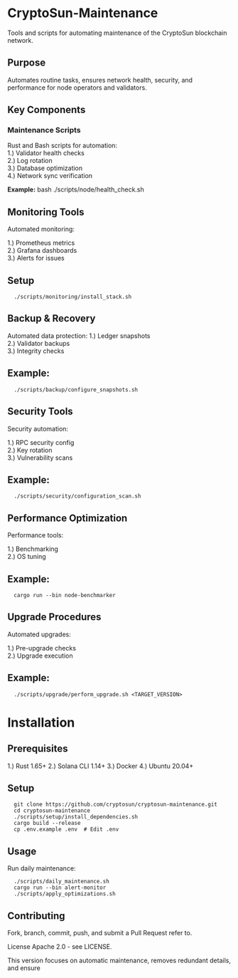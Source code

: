 # CryptoSun-Maintenance

Tools and scripts for automating maintenance of the CryptoSun blockchain network.

## Purpose

Automates routine tasks, ensures network health, security, and performance for node operators and validators.

## Key Components

### Maintenance Scripts
Rust and Bash scripts for automation: <br>
1.) Validator health checks <br>
2.) Log rotation <br>
3.) Database optimization <br>
4.) Network sync verification 

**Example:**
bash
./scripts/node/health_check.sh

## Monitoring Tools
Automated monitoring:

1.) Prometheus metrics <br>
2.) Grafana dashboards <br>
3.) Alerts for issues 

## Setup

      ./scripts/monitoring/install_stack.sh
      
## Backup & Recovery

Automated data protection:
1.) Ledger snapshots <br>
2.) Validator backups <br>
3.) Integrity checks

## Example:

      ./scripts/backup/configure_snapshots.sh

## Security Tools
Security automation:

1.) RPC security config <br>
2.) Key rotation <br>
3.) Vulnerability scans

## Example:

      ./scripts/security/configuration_scan.sh

## Performance Optimization
Performance tools:

1.) Benchmarking <br>
2.) OS tuning

## Example:

      cargo run --bin node-benchmarker

## Upgrade Procedures
Automated upgrades:

1.) Pre-upgrade checks <br>
2.) Upgrade execution

## Example:

      ./scripts/upgrade/perform_upgrade.sh <TARGET_VERSION>

# Installation

## Prerequisites

1.) Rust 1.65+
2.) Solana CLI 1.14+
3.) Docker
4.) Ubuntu 20.04+

## Setup

      git clone https://github.com/cryptosun/cryptosun-maintenance.git
      cd cryptosun-maintenance
      ./scripts/setup/install_dependencies.sh
      cargo build --release
      cp .env.example .env  # Edit .env
      
## Usage
Run daily maintenance:

      ./scripts/daily_maintenance.sh
      cargo run --bin alert-monitor
      ./scripts/apply_optimizations.sh

## Contributing
Fork, branch, commit, push, and submit a Pull Request refer to.

License
Apache 2.0 - see LICENSE.

This version focuses on automatic maintenance, removes redundant details, and ensure


